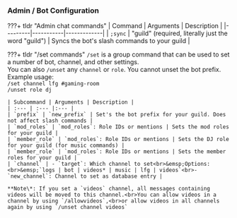 ### Admin / Bot Configuration

???+ tldr "Admin chat commands"
    | Command | Arguments | Description |
    |---------|-----------|-------------|
    | `;sync` | "guild" (required, literally just the word "guild") | Syncs the bot's slash commands to your guild |

???+ tldr "/set commands"
    `/set` is a group command that can be used to set a number of bot, channel, and other settings.  
    You can also `/unset` any `channel` or `role`. You cannot unset the bot prefix.  
    Example usage:  
        `/set channel lfg #gaming-room`  
        `/unset role dj`  
    
    | Subcommand | Arguments | Description |
    | :--- | :--- |:--- |
    | `prefix` | `new_prefix` | Set's the bot prefix for your guild. Does not affect slash commands | 
    | `mod_roles` | `mod_roles`: Role IDs or mentions | Sets the mod roles for your guild | 
    | `member_role` | `mod_roles`: Role IDs or mentions | Sets the DJ role for your guild (for music commands) |
    | `member_role` | `mod_roles`: Role IDs or mentions | Sets the member roles for your guild |
    | `channel` | - `target`: Which channel to set<br>&emsp;Options:<br>&emsp;`logs | bot | videos* | music | lfg | videos`<br>- `new_channel`: Channel to set as database entry | 

    **Note\*: If you set a `videos` channel, all messages containing videos will be moved to this channel.<br>You can allow videos in a channel by using `/allowvideos`,<br>or allow videos in all channels again by using `/unset channel videos`
